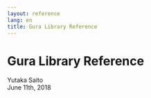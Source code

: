 ```yaml
---
layout: reference
lang: en
title: Gura Library Reference
---
```

<h1>Gura Library Reference</h1>
<div>Yutaka Saito</div>
<div>June 11th, 2018</div>
